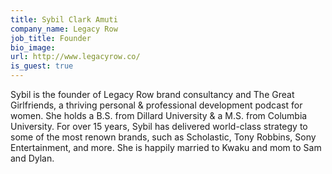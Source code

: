 ```yaml
---
title: Sybil Clark Amuti
company_name: Legacy Row
job_title: Founder
bio_image:
url: http://www.legacyrow.co/
is_guest: true
---
```


Sybil is the founder of Legacy Row brand consultancy and The Great Girlfriends, a thriving personal & professional development podcast for women. She holds a B.S. from Dillard University & a M.S. from Columbia University. For over 15 years, Sybil has delivered world-class strategy to some of the most renown brands, such as Scholastic, Tony Robbins, Sony Entertainment, and more. She is happily married to Kwaku and mom to Sam and Dylan.
